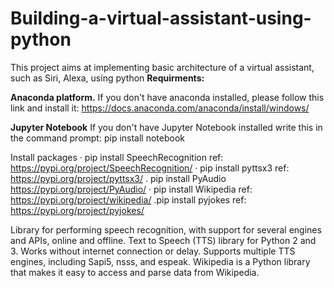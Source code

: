 # Building-a-virtual-assistant-using-python
This project aims at implementing basic architecture of a virtual assistant, such as Siri, Alexa, using python
**Requirments:**

**Anaconda platform.**
If you don't have anaconda installed, please follow this link and install  it: https://docs.anaconda.com/anaconda/install/windows/

**Jupyter Notebook**
If you don't have Jupyter Notebook installed write this in the command  prompt:  pip install notebook

Install packages 
· pip install SpeechRecognition
ref: https://pypi.org/project/SpeechRecognition/
· pip install pyttsx3
ref: https://pypi.org/project/pyttsx3/
. pip install PyAudio
https://pypi.org/project/PyAudio/
· pip install Wikipedia
ref: https://pypi.org/project/wikipedia/ 
.pip install pyjokes
ref: https://pypi.org/project/pyjokes/

Library for performing speech recognition, with support for several engines and APIs, online and offline.
Text to Speech (TTS) library for Python 2 and 3. Works without internet connection or delay. Supports multiple TTS engines, including Sapi5, nsss, and espeak.
Wikipedia is a Python library that makes it easy to access and parse data from Wikipedia.
